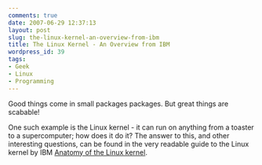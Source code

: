 ```yaml
---
comments: true
date: 2007-06-29 12:37:13
layout: post
slug: the-linux-kernel-an-overview-from-ibm
title: The Linux Kernel - An Overview from IBM
wordpress_id: 39
tags:
- Geek
- Linux
- Programming
---
```


Good things come in small packages packages. But great things are scabable!

One such example is the Linux kernel - it can run on anything from a toaster to a supercomputer; how does it do it? The answer to this, and other interesting questions, can be found in the very readable guide to the Linux kernel by IBM [Anatomy of the Linux kernel](http://www.ibm.com/developerworks/linux/library/l-linux-kernel/?S_TACT=105AGX59&S_CMP=GR&ca=dgr-lnxw02LKernalAnatomy).
